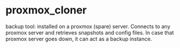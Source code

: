 # proxmox_cloner
backup tool: installed on a proxmox (spare) server. Connects to any proxmox server and retrieves snapshots and config files. In case that proxmox server goes down, it can act as a backup instance. 
